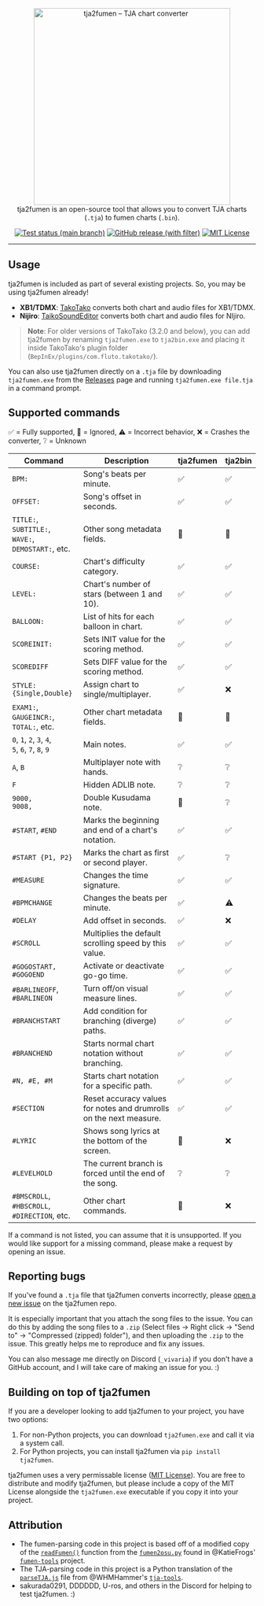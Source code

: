 &nbsp;
<p align="center">
  <img
    width="400"
    src="https://user-images.githubusercontent.com/76574898/255353006-6c4504d0-c9a4-40d1-961f-db4cef7add0d.png"
    alt="tja2fumen – TJA chart converter"
  />
  <br>
  tja2fumen is an open-source tool that allows you to convert TJA charts (<code>.tja</code>) to fumen charts (<code>.bin</code>).
</p>

<p align="center">
  <a href="https://github.com/vivaria/tja2fumen/actions/workflows/test_and_publish_release.yml?query=branch%3Amain"><img src="https://img.shields.io/github/actions/workflow/status/vivaria/tja2fumen/test_and_publish_release.yml?label=Tests" alt="Test status (main branch)"></a>
  <a href="https://github.com/vivaria/tja2fumen/releases/latest"><img src="https://img.shields.io/github/v/release/vivaria/tja2fumen" alt="GitHub release (with filter)"></a>
  <a href="https://github.com/vivaria/tja2fumen/blob/main/LICENSE.txt"><img src="https://img.shields.io/badge/License-MIT-yellow.svg" alt="MIT License"></a>
</p>


----

## Usage

tja2fumen is included as part of several existing projects. So, you may be using tja2fumen already!

- **XB1/TDMX**: [TakoTako](https://github.com/fluto/takotako) converts both chart and audio files for XB1/TDMX.
- **Nijiro**: [TaikoSoundEditor](https://github.com/NotImplementedLife/TaikoSoundEditor) converts both chart and audio files for NIjiro.

> **Note**: For older versions of TakoTako (3.2.0 and below), you can add tja2fumen by renaming `tja2fumen.exe` to `tja2bin.exe` and placing it inside TakoTako's plugin folder (`BepInEx/plugins/com.fluto.takotako/`).

You can also use tja2fumen directly on a `.tja` file by downloading `tja2fumen.exe` from the [Releases](https://github.com/vivaria/tja2fumen/releases) page and running `tja2fumen.exe file.tja` in a command prompt.

## Supported commands

✅ = Fully supported, 🔘 = Ignored, ⚠️ = Incorrect behavior, ❌ = Crashes the converter, ❔ = Unknown

| Command | Description | tja2fumen | tja2bin|
| --- | --- | --- | --- |
| `BPM:` | Song's beats per minute. | ✅ | ✅ |
| `OFFSET:` | Song's offset in seconds. | ✅ | ✅ |
| `TITLE:`, `SUBTITLE:`,<br>`WAVE:`, `DEMOSTART:`, etc.  | Other song metadata fields. | 🔘 | 🔘 |
| `COURSE:` | Chart's difficulty category. | ✅ | ✅ |
| `LEVEL:` | Chart's number of stars (between 1 and 10). | ✅ | ✅ |
| `BALLOON:` | List of hits for each balloon in chart. | ✅ | ✅ |
| `SCOREINIT:` | Sets INIT value for the scoring method. | ✅ | ✅ |
| `SCOREDIFF` | Sets DIFF value for the scoring method. | ✅ | ✅ |
| `STYLE: {Single,Double}` | Assign chart to single/multiplayer. | ✅ | ❌ |
| `EXAM1:`, `GAUGEINCR:`,<br> `TOTAL:`, etc. | Other chart metadata fields. | 🔘 | 🔘 |
| `0`, `1`, `2`, `3`, `4`,<br> `5`, `6`, `7`, `8`, `9` | Main notes. | ✅ | ✅ |
| `A`, `B` | Multiplayer note with hands. | ❔ | ❔ | 
| `F` | Hidden ADLIB note.| ❔ | ❔ |
| `9000,`<br>`9008,` | Double Kusudama note. | 🔘 | ❔ |
| `#START`, `#END` | Marks the beginning and end of a chart's notation. | ✅ | ✅ |
| `#START {P1, P2}` | Marks the chart as first or second player. | ✅ | ❔ |
| `#MEASURE` | Changes the time signature. | ✅ | ✅ |
| `#BPMCHANGE` | Changes the beats per minute. | ✅ | ⚠️ |
| `#DELAY` | Add offset in seconds. | ✅ | ❌ |
| `#SCROLL` | Multiplies the default scrolling speed by this value. | ✅ | ✅ |
| `#GOGOSTART, #GOGOEND` | Activate or deactivate go-go time. | ✅ | ✅ |
| `#BARLINEOFF`, `#BARLINEON` | Turn off/on visual measure lines. | ✅ | ✅ |
| `#BRANCHSTART` | Add condition for branching (diverge) paths. | ✅ | ✅ |
| `#BRANCHEND` | Starts normal chart notation without branching. | ✅ | ✅ |
| `#N, #E, #M` | Starts chart notation for a specific path. | ✅ | ✅ |
| `#SECTION` | Reset accuracy values for notes and drumrolls on the next measure. | ✅ | ✅ |
| `#LYRIC` | Shows song lyrics at the bottom of the screen. | 🔘 | ❌ |
| `#LEVELHOLD` | The current branch is forced until the end of the song. | ❔ | ❔ |
| `#BMSCROLL`, `#HBSCROLL`, <br>`#DIRECTION`, etc. | Other chart commands. | 🔘 | ❌ |

If a command is not listed, you can assume that it is unsupported. If you would like support for a missing command, please make a request by opening an issue.

## Reporting bugs

If you've found a `.tja` file that tja2fumen converts incorrectly, please [open a new issue](https://github.com/vivaria/tja2fumen/issues/new) on the tja2fumen repo. 

It is especially important that you attach the song files to the issue. You can do this by adding the song files to a `.zip` (Select files -> Right click -> "Send to" -> "Compressed (zipped) folder"), and then uploading the `.zip` to the issue. This greatly helps me to reproduce and fix any issues.

You can also message me directly on Discord (`_vivaria`) if you don't have a GitHub account, and I will take care of making an issue for you. :)

## Building on top of tja2fumen

If you are a developer looking to add tja2fumen to your project, you have two options:

1. For non-Python projects, you can download `tja2fumen.exe` and call it via a system call.
2. For Python projects, you can install tja2fumen via `pip install tja2fumen`.

tja2fumen uses a very permissable license ([MIT License](https://choosealicense.com/licenses/mit/)). You are free to distribute and modify tja2fumen, but please include a copy of the MIT License alongside the `tja2fumen.exe` executable if you copy it into your project.

## Attribution

- The fumen-parsing code in this project is based off of a modified copy of the [`readFumen()`](https://github.com/KatieFrogs/fumen-tools/blob/6ff3a2f7f53687f3dd49c5c57fcfc5ccbe3e5a10/fumen2osu/fumen2osu.py#L7-L152) function from the [`fumen2osu.py`](https://github.com/KatieFrogs/fumen-tools/blob/main/fumen2osu/fumen2osu.py) found in @KatieFrogs' [`fumen-tools`](https://github.com/KatieFrogs/fumen-tools) project.
- The TJA-parsing code in this project is a Python translation of the [`parseTJA.js`](https://github.com/WHMHammer/tja-tools/blob/master/src/js/parseTJA.js) file from @WHMHammer's [`tja-tools`](https://github.com/WHMHammer/tja-tools).
- sakurada0291, DDDDDD, U-ros, and others in the Discord for helping to test tja2fumen. :)

